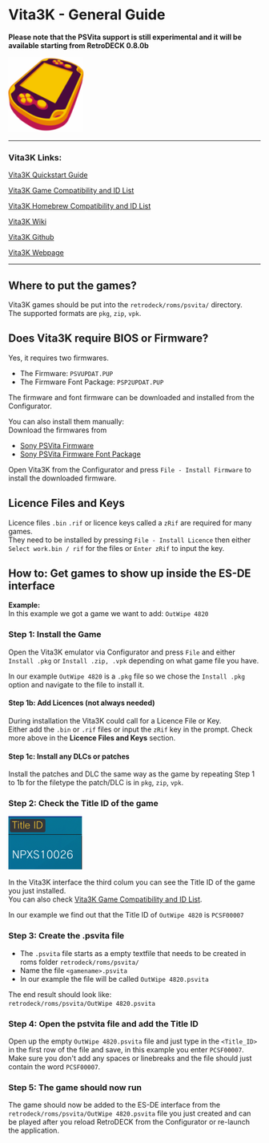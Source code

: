 # Vita3K - General Guide

**Please note that the PSVita support is still experimental and it will be available starting from RetroDECK 0.8.0b**

<img src="../../wiki_images/logos/vita3k-logo.png" width="150">

---

### Vita3K Links:
[Vita3K Quickstart Guide](https://vita3k.org/quickstart.html)

[Vita3K Game Compatibility and ID List](https://vita3k.org/compatibility.html?lang=en)

[Vita3K Homebrew Compatibility and ID List](https://vita3k.org/compatibility-homebrew.html)

[Vita3K Wiki](https://github.com/Vita3K/Vita3K/wiki)

[Vita3K Github](https://github.com/Vita3K/Vita3K)

[Vita3K Webpage](https://vita3k.org/)

---

## Where to put the games?
Vita3K games should be put into the `retrodeck/roms/psvita/` directory.<br>
The supported formats are `pkg`, `zip`, `vpk`. <br>

## Does Vita3K require BIOS or Firmware?
Yes, it requires two firmwares.

- The Firmware: `PSVUPDAT.PUP`
- The Firmware Font Package: `PSP2UPDAT.PUP`

The firmware and font firmware can be downloaded and installed from the Configurator.

You can also install them manually:<br>
Download the firmwares from

- [Sony PSVita Firmware](https://www.playstation.com/en-us/support/hardware/psvita/system-software/)
- [Sony PSVita Firmware Font Package](https://dus01.psp2.update.playstation.net/update/psp2/image/2022_0209/sd_59dcf059d3328fb67be7e51f8aa33418/PSP2UPDAT.PUP?dest=usand)

Open Vita3K from the Configurator and press `File - Install Firmware` to install the downloaded firmware.

## Licence Files and Keys

Licence files `.bin` `.rif` or licence keys called a `zRif` are required for many games.<br>
They need to be installed by pressing `File - Install Licence` then either `Select work.bin / rif` for the files or `Enter zRif` to input the key.

## How to: Get games to show up inside the ES-DE interface

**Example:** <br>
In this example we got a game we want to add: `OutWipe 4820`

### Step 1: Install the Game
Open the Vita3K emulator via Configurator and press `File` and either `Install .pkg` or `Install .zip, .vpk` depending on what game file you have.

In our example `OutWipe 4820` is a `.pkg` file so we chose the `Install .pkg` option and navigate to the file to install it.

#### Step 1b: Add Licences (not always needed)
During installation the Vita3K could call for a Licence File or Key. <br>
Either add the `.bin` or `.rif` files or input the `zRif` key in the prompt.
Check more above in the **Licence Files and Keys** section.

#### Step 1c: Install any DLCs or patches
Install the patches and DLC the same way as the game by repeating Step 1 to 1b for the filetype the patch/DLC is in `pkg`, `zip`, `vpk`.

### Step 2: Check the Title ID of the game

<img src="../../wiki_images/emulators/vita3k/vita3k-titleid.png">

In the Vita3K interface the third colum you can see the Title ID of the game you just installed. <br>
You can also check [Vita3K Game Compatibility and ID List](https://vita3k.org/compatibility.html?lang=en).

In our example we find out that the Title ID of `OutWipe 4820` is `PCSF00007`

### Step 3: Create the .psvita file
- The `.psvita` file starts as a empty textfile that needs to be created in roms folder `retrodeck/roms/psvita/`
- Name the file `<gamename>.psvita`
- In our example the file will be called `OutWipe 4820.psvita`

The end result should look like:<br>
`retrodeck/roms/psvita/OutWipe 4820.psvita`

### Step 4: Open the pstvita file and add the Title ID
Open up the empty `OutWipe 4820.psvita` file and just type in the `<Title_ID>` in the first row of the file and save, in this example you enter `PCSF00007`.<br>
Make sure you don't add any spaces or linebreaks and the file should just contain the word `PCSF00007`.

### Step 5: The game should now run
The game should now be added to the ES-DE interface from the `retrodeck/roms/psvita/OutWipe 4820.psvita` file you just created and can be played after you reload RetroDECK from the Configurator or re-launch the application.

